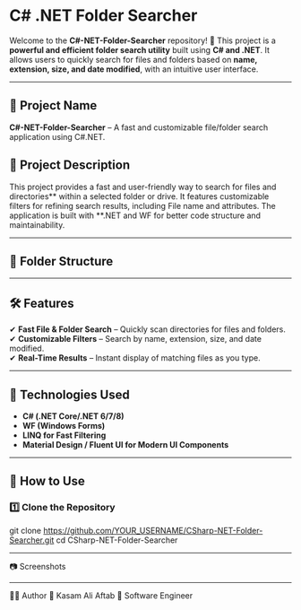 # **C# .NET Folder Searcher**

Welcome to the **C#-NET-Folder-Searcher** repository! 🚀 This project is a **powerful and efficient folder search utility** built using **C# and .NET**. It allows users to quickly search for files and folders based on **name, extension, size, and date modified**, with an intuitive user interface.

---

## **📌 Project Name**
**C#-NET-Folder-Searcher** – A fast and customizable file/folder search application using C#.NET.

## **📝 Project Description**
This project provides a fast and user-friendly way to search for files and directories** within a selected folder or drive. It features customizable filters for refining search results, including File name and attributes. The application is built with **.NET and WF for better code structure and maintainability.

---

## **📂 Folder Structure**  


---

## **🛠 Features**  

✔ **Fast File & Folder Search** – Quickly scan directories for files and folders.  
✔ **Customizable Filters** – Search by name, extension, size, and date modified.  
✔ **Real-Time Results** – Instant display of matching files as you type.  

---

## **📌 Technologies Used**  

- **C# (.NET Core/.NET 6/7/8)**  
- **WF (Windows Forms)**  
- **LINQ for Fast Filtering**  
- **Material Design / Fluent UI for Modern UI Components**  

---

## **📖 How to Use**  

### **1️⃣ Clone the Repository**  

git clone https://github.com/YOUR_USERNAME/CSharp-NET-Folder-Searcher.git
cd CSharp-NET-Folder-Searcher

---

📷 Screenshots



---

👨‍💻 Author
👤 Kasam Ali Aftab
💼 Software Engineer
